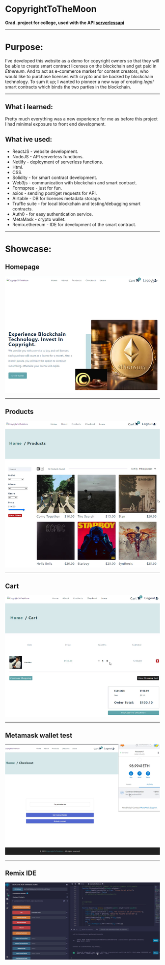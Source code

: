 # CopyrightToTheMoon
**Grad. project for college, used with the API [serverlessapi](https://github.com/KostyaVarenye/temp-serverless-function)**
***
# Purpose:
  I've developed this website as a demo for copyright owners so that they will be able to create smart contract licenses on the blockchain and get paid in *Ethereum*.
And to act as e-commerce market for content creators, who would like to purchase licenses with crypto and be backed by blockchain technology.
To sum it up; I wanted to pioneer a new way of creating *legal* smart contracts which binds the two parties in the blockchain.
***
## What i learned:
  Pretty much everything was a new experience for me as before this project I had minimal exposure to front end development.
## What ive used:
  - ReactJS - website development.
  - NodeJS - API serverless functions.
  - Netlify - deployment of serverless functions.
  - Html.
  - CSS.
  - Solidity - for smart contract development.
  - Web3js - communication with blockchain and smart contract.
  - Formspree - just for fun.
  - axios - sending post/get requests for API.
  - Airtable - DB for licenses metadata storage.
  - Truffle suite - for local blockchain and testing/debugging smart contracts.
  - Auth0 - for easy authentication service.
  - MetaMask - crypto wallet.
  - Remix.ethereum - IDE for development of the smart contract.
***
# Showcase:
## Homepage
![](src/assets/homepage.png)
***
## Products
![](src/assets/productspage.png)
***
## Cart
![](src/assets/cart.png)
***
## Metamask wallet test
![](src/assets/metamasktest.png)
***
## Remix IDE
![](src/assets/remixide.png)

